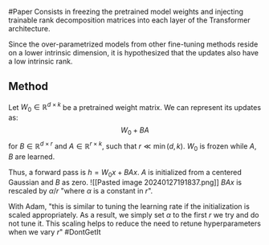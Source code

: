 #Paper 
Consists in freezing the pretrained model weights and injecting trainable rank decomposition matrices into each layer of the Transformer architecture.

Since the over-parametrized models from other fine-tuning methods reside on a lower intrinsic dimension, it is hypothesized that the updates also have a low intrinsic rank.

## Method
Let $W_0\in\mathbb{R}^{d\times k}$ be a pretrained weight matrix.
We can represent its updates as: $$W_0 + BA$$for $B\in\mathbb{R}^{d\times r}$ and $A\in\mathbb{R}^{r\times k}$, such that $r\ll\min(d,k)$.
$W_0$ is frozen while $A,B$ are learned.

Thus, a forward pass is $h = W_0x+BAx$.
$A$ is initialized from a centered Gaussian and $B$ as zero.
![[Pasted image 20240127191837.png]]
$BAx$ is rescaled by $\alpha/r$ "where $\alpha$ is a constant in $r$".

With Adam, "this is similar to tuning the learning rate if the initialization is scaled appropriately. As a result, we simply set $\alpha$ to the first $r$ we try and do not tune it. This scaling helps to reduce the need to retune hyperparameters when we vary $r$" #DontGetIt 

